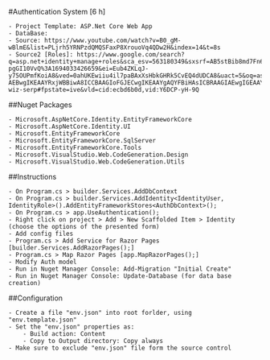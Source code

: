 ﻿#Authentication System [6 h]

	- Project Template: ASP.Net Core Web App
	- DataBase: 
	- Source: https://www.youtube.com/watch?v=B0_gM-wBlmE&list=PLjrh5YRNPzdQMQSFaxP8XrouoVq4QDw2H&index=14&t=8s
	- Source2 [Roles]: https://www.google.com/search?q=asp.net+identity+manage+roles&sca_esv=563180349&sxsrf=AB5stBib8md7Fn6Y24GF6md3-pgGI10VvQ%3A1694033426659&ei=Eub4ZKLqJ-y75OUPmfKoiA8&ved=0ahUKEwiiu4il7paBAxXsHbkGHRk5CvEQ4dUDCA8&uact=5&oq=asp.net+identity+manage+roles&gs_lp=Egxnd3Mtd2l6LXNlcnAiHWFzcC5uZXQgaWRlbnRpdHkgbWFuYWdlIHJvbGVzMgYQABgWGB4yBhAAGBYYHjIGEAAYFhgeMggQABiKBRiGAzIIEAAYigUYhgMyCBAAGIoFGIYDSJsiUNMKWPkbcAF4AZABAJgBzwKgAdIZqgEGMi0xMC4yuAEDyAEA-AEBwgIKEAAYRxjWBBiwA8ICCBAAGIoFGJECwgIKEAAYgAQYFBiHAsICBRAAGIAEwgIGEAAYHhgNwgIIEAAYCBgeGA3iAwQYACBBiAYBkAYI&sclient=gws-wiz-serp#fpstate=ive&vld=cid:ecbd6b0d,vid:Y6DCP-yH-9Q


##Nuget Packages

	- Microsoft.AspNetCore.Identity.EntityFrameworkCore
	- Microsoft.AspNetCore.Identity.UI
	- Microsoft.EntityFrameworkCore
	- Microsoft.EntityFrameworkCore.SqlServer
	- Microsoft.EntityFrameworkCore.Tools
	- Microsoft.VisualStudio.Web.CodeGeneration.Design
	- Microsoft.VisualStudio.Web.CodeGeneration.Utils	

##Instructions

	- On Program.cs > builder.Services.AddDbContext
	- On Program.cs > builder.Services.AddIdentity<IdentityUser,  IdentityRole>().AddEntityFrameworkStores<AuthDbContext>();
	- On Program.cs > app.UseAuthentication();
	- Right click on project > Add > New Scaffolded Item > Identity (choose the options of the presented form)
	- Add config files
	- Program.cs > Add Service for Razor Pages [builder.Services.AddRazorPages();]
	- Program.cs > Map Razor Pages [app.MapRazorPages();]
	- Modify Auth model
	- Run in Nuget Manager Console: Add-Migration "Initial Create"
	- Run in Nuget Manager Console: Update-Database (for data base creation)

##Configuration

	- Create a file "env.json" into root forlder, using "env.template.json"
	- Set the "env.json" properties as:
		- Build action: Content
		- Copy to Output directory: Copy always
	- Make sure to exclude "env.json" file form the source control
